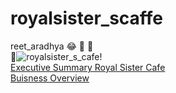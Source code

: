 # royalsister_scaffe
reet_aradhya
😂 🥑 🦒  
📇![royalsister_s_cafe!](/assets/images/san-juan-mountains.jpg "Buisnessplan")  
[Executive Summary Royal Sister Cafe](/.github/executivesummary_royalsister_s_cafe.md)  
[Buisness Overview](/.github/buisnessoverview_royalsister_s_cafe.md)
